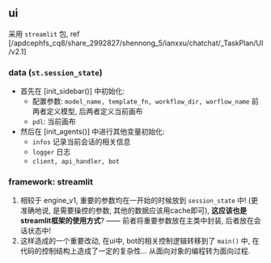 ## ui
采用 `streamlit` 包, ref [/apdcephfs_cq8/share_2992827/shennong_5/ianxxu/chatchat/_TaskPlan/UI/v2.1]

### data (`st.session_state`)

- 首先在 [init_sidebar()] 中初始化:
    - 配置参数: `model_name, template_fn, workflow_dir, worflow_name` 前两者定义模型, 后两者定义当前画布
    - `pdl`: 当前画布
- 然后在 [init_agents()] 中进行其他变量初始化:
    - `infos` 记录当前会话的相关信息
    - `logger` 日志
    - `client, api_handler, bot` 

### framework: streamlit

1. 相较于 engine_v1, 重要的参数均在一开始的时候放到 `session_state` 中! (更准确地说, 是需要操控的参数, 其他的数据应该用cache即可), **这应该也是streamlit框架的使用方式**? —— 前者将重要参数放在主类中封装, 后者放在会话状态中! 
2. 这样造成的一个重要改动, 在ui中, bot的相关控制逻辑转移到了 `main()` 中, 在代码的控制结构上造成了一定的复杂性... 从面向对象的编程转为面向过程. 
